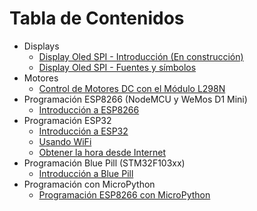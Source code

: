 # Tabla de Contenidos

* Displays
  * <a href="Display-Oled-SPI-Intro">Display Oled SPI - Introducción (En construcción)</a>
  * <a href="Display-Oled-SPI-Fuentes-y-simbolos">Display Oled SPI - Fuentes y símbolos</a>
* Motores
  * <a href="Control-de-Motores-DC-con-el-Módulo-L298N">Control de Motores DC con el Módulo L298N</a>
* Programación ESP8266 (NodeMCU y WeMos D1 Mini)
  * <a href="ESP8266-Introduccion">Introducción a ESP8266</a>
* Programación ESP32
  * <a href="ESP32-Introduccion">Introducción a ESP32</a>
  * <a href="Usando WiFi">Usando WiFi</a>
  * <a href="Obtener-la-hora-desde-Internet">Obtener la hora desde Internet</a>
* Programación Blue Pill (STM32F103xx)
  * <a href="Blue-Pill-Introducción">Introducción a Blue Pill</a>
* Programación con MicroPython
  * <a href="Programación-ESP8266-con-MicroPython">Programación ESP8266 con MicroPython</a>
